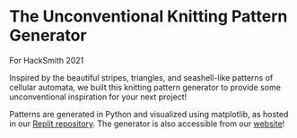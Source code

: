 # The Unconventional Knitting Pattern Generator

For HackSmith 2021

Inspired by the beautiful stripes, triangles, and seashell-like patterns of cellular automata, we built this knitting pattern generator to provide some unconventional inspiration for your next project!

Patterns are generated in Python and visualized using matplotlib, as hosted in our [Replit repository](https://replit.com/@kdmallen/blub#main.py). The generator is also accessible from our [website](https://github.com/krhablutzel/KnittingPatternGenerator/tree/gh-pages)!
